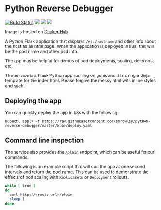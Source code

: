 # Python Reverse Debugger

[![Build Status](https://travis-ci.org/game-of-things/game-room-service.svg?branch=master)](https://travis-ci.org/game-of-things/game-room-service)
[![](https://images.microbadger.com/badges/commit/srowley/python-reverse-debugger.svg)](https://microbadger.com/images/srowley/python-reverse-debugger "Get your own commit badge on microbadger.com")
[![](https://images.microbadger.com/badges/image/srowley/python-reverse-debugger.svg)](https://microbadger.com/images/srowley/python-reverse-debugger "Get your own image badge on microbadger.com")
[![](https://images.microbadger.com/badges/version/srowley/python-reverse-debugger.svg)](https://microbadger.com/images/srowley/python-reverse-debugger "Get your own version badge on microbadger.com")

Image is hosted on [Docker Hub](https://hub.docker.com/r/srowley/python-reverse-debugger)

A Python Flask application that displays `/etc/hostname` and other info about the host as an html page. When the application is deployed in k8s, this will be the pod name and other pod info.

The app may be helpful for demos of pod deployments, scaling, deletions, etc.

The service is a Flask Python app running on gunicorn. It is using a Jinja template for the index.html. Please forgive the messy html with inline styles and such.

## Deploying the app

You can quickly deploy the app in k8s with the following:

```
kubectl apply -f https://raw.githubusercontent.com/smrowley/python-reverse-debugger/master/kube/deploy.yaml
```

## Command line inspection

The service also provides the `/plain` endpoint, which can be useful for curl commands.

The following is an example script that will curl the app at one second intervals and return the pod name. This can be used to demonstrate the effects of pod scaling with `ReplicaSets` or `Deployment` rollouts.

```sh
while [ true ]
do
  curl http://<route url>/plain
  sleep 1
done
```